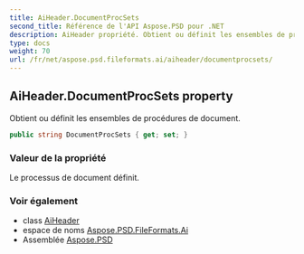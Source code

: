 ```yaml
---
title: AiHeader.DocumentProcSets
second_title: Référence de l'API Aspose.PSD pour .NET
description: AiHeader propriété. Obtient ou définit les ensembles de procédures de document.
type: docs
weight: 70
url: /fr/net/aspose.psd.fileformats.ai/aiheader/documentprocsets/
---
```

## AiHeader.DocumentProcSets property

Obtient ou définit les ensembles de procédures de document.

```csharp
public string DocumentProcSets { get; set; }
```

### Valeur de la propriété

Le processus de document définit.

### Voir également

* class [AiHeader](../)
* espace de noms [Aspose.PSD.FileFormats.Ai](../../aiheader/)
* Assemblée [Aspose.PSD](../../../)


